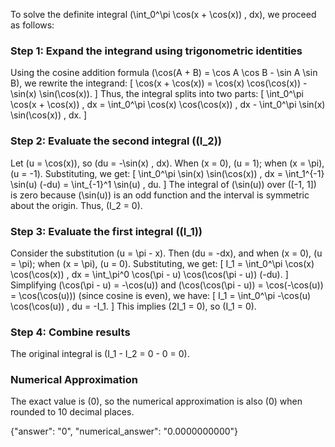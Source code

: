 
To solve the definite integral \(\int_0^\pi \cos(x + \cos(x)) \, dx\), we proceed as follows:

### Step 1: Expand the integrand using trigonometric identities
Using the cosine addition formula \(\cos(A + B) = \cos A \cos B - \sin A \sin B\), we rewrite the integrand:
\[
\cos(x + \cos(x)) = \cos(x) \cos(\cos(x)) - \sin(x) \sin(\cos(x)).
\]
Thus, the integral splits into two parts:
\[
\int_0^\pi \cos(x + \cos(x)) \, dx = \int_0^\pi \cos(x) \cos(\cos(x)) \, dx - \int_0^\pi \sin(x) \sin(\cos(x)) \, dx.
\]

### Step 2: Evaluate the second integral (\(I_2\))
Let \(u = \cos(x)\), so \(du = -\sin(x) \, dx\). When \(x = 0\), \(u = 1\); when \(x = \pi\), \(u = -1\). Substituting, we get:
\[
\int_0^\pi \sin(x) \sin(\cos(x)) \, dx = \int_1^{-1} \sin(u) (-du) = \int_{-1}^1 \sin(u) \, du.
\]
The integral of \(\sin(u)\) over \([-1, 1]\) is zero because \(\sin(u)\) is an odd function and the interval is symmetric about the origin. Thus, \(I_2 = 0\).

### Step 3: Evaluate the first integral (\(I_1\))
Consider the substitution \(u = \pi - x\). Then \(du = -dx\), and when \(x = 0\), \(u = \pi\); when \(x = \pi\), \(u = 0\). Substituting, we get:
\[
I_1 = \int_0^\pi \cos(x) \cos(\cos(x)) \, dx = \int_\pi^0 \cos(\pi - u) \cos(\cos(\pi - u)) (-du).
\]
Simplifying \(\cos(\pi - u) = -\cos(u)\) and \(\cos(\cos(\pi - u)) = \cos(-\cos(u)) = \cos(\cos(u))\) (since cosine is even), we have:
\[
I_1 = \int_0^\pi -\cos(u) \cos(\cos(u)) \, du = -I_1.
\]
This implies \(2I_1 = 0\), so \(I_1 = 0\).

### Step 4: Combine results
The original integral is \(I_1 - I_2 = 0 - 0 = 0\).

### Numerical Approximation
The exact value is \(0\), so the numerical approximation is also \(0\) when rounded to 10 decimal places.

{"answer": "0", "numerical_answer": "0.0000000000"}